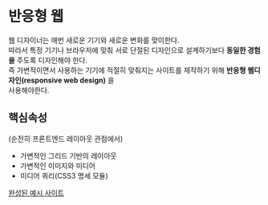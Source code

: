 # 반응형 웹  
웹 디자이너는 매번 새로운 기기와 새로운 변화를 맞이한다.  
따라서 특정 기기나 브라우저에 맞춰 서로 단절된 디자인으로 설계하기보다 __동일한 경험을__ 주도록 디자인해야 한다.  
즉 가변적이면서 사용하는 기기에 적절히 맞춰지는 사이트를 제작하기 위해 __반응형 웹디자인(responsive web design)__ 을    
사용해야한다.  


## 핵심속성  
(순전히 프론트엔드 레이아웃 관점에서)  
+ 가변적인 그리드 기반의 레이아웃  
+ 가변적인 이미지와 미디어  
+ 미디어 쿼리(CSS3 명세 모듈)   

[완성된 예시 사이트](https://responsivewebdesign.com/robot/)